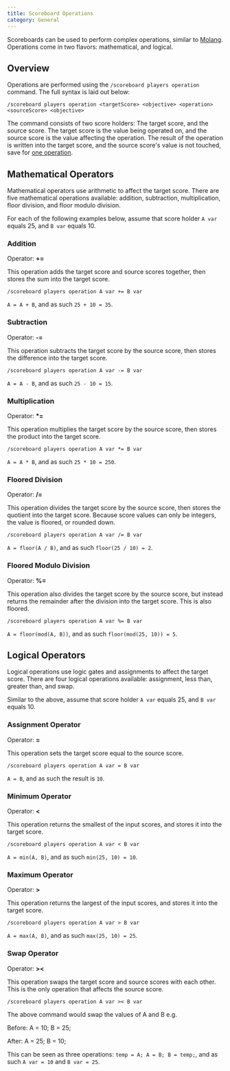 ```yaml
---
title: Scoreboard Operations
category: General
---
```


Scoreboards can be used to perform complex operations, similar to [Molang](/concepts/molang.html). Operations come in two flavors: mathematical, and logical.

## Overview
Operations are performed using the `/scoreboard players operation` command. The full syntax is laid out below:
```
/scoreboard players operation <targetScore> <objective> <operation> <sourceScore> <objective>
```
The command consists of two score holders: The target score, and the source score. The target score is the value being operated on, and the source score is the value affecting the operation. The result of the operation is written into the target score, and the source score's value is not touched, save for [one operation](/commands/scoreboard-operations.html#swap-operator).

## Mathematical Operators
Mathematical operators use arithmetic to affect the target score. There are five mathematical operations available: addition, subtraction, multiplication, floor division, and floor modulo division.

For each of the following examples below, assume that score holder `A var` equals 25, and `B var` equals 10.

### Addition
Operator: **+=**

This operation adds the target score and source scores together, then stores the sum into the target score.
```
/scoreboard players operation A var += B var
```
`A = A + B`, and as such `25 + 10 = 35`.

### Subtraction
Operator: **-=**

This operation subtracts the target score by the source score, then stores the difference into the target score.
```
/scoreboard players operation A var -= B var
```
`A = A - B`, and as such `25 - 10 = 15`.

### Multiplication
Operator: **\*=**

This operation multiplies the target score by the source score, then stores the product into the target score.
```
/scoreboard players operation A var *= B var
```
`A = A * B`, and as such `25 * 10 = 250`.

### Floored Division
Operator: **/=**

This operation divides the target score by the source score, then stores the quotient into the target score. Because score values can only be integers, the value is floored, or rounded down.
```
/scoreboard players operation A var /= B var
```
`A = floor(A / B)`, and as such `floor(25 / 10) = 2`.

### Floored Modulo Division
Operator: **%=**

This operation also divides the target score by the source score, but instead returns the remainder after the division into the target score. This is also floored.
```
/scoreboard players operation A var %= B var
```
`A = floor(mod(A, B))`, and as such `floor(mod(25, 10)) = 5`.

## Logical Operators
Logical operations use logic gates and assignments to affect the target score. There are four logical operations available: assignment, less than, greater than, and swap.

Similar to the above, assume that score holder `A var` equals 25, and `B var` equals 10.

### Assignment Operator
Operator: **=**

This operation sets the target score equal to the source score.
```
/scoreboard players operation A var = B var
```
`A = B`, and as such the result is `10`.

### Minimum Operator
Operator: **<**

This operation returns the smallest of the input scores, and stores it into the target score.
```
/scoreboard players operation A var < B var
```
`A = min(A, B)`, and as such `min(25, 10) = 10`.

### Maximum Operator
Operator: **>**

This operation returns the largest of the input scores, and stores it into the target score.
```
/scoreboard players operation A var > B var
```
`A = max(A, B)`, and as such `max(25, 10) = 25`.

### Swap Operator
Operator: **><**

This operation swaps the target score and source scores with each other. This is the only operation that affects the source score.
```
/scoreboard players operation A var >< B var
```
The above command would swap the values of A and B e.g.

Before: A = 10; B = 25;

After: A = 25; B = 10;

This can be seen as three operations: `temp = A; A = B; B = temp;`, and as such `A var = 10` and `B var = 25`.
